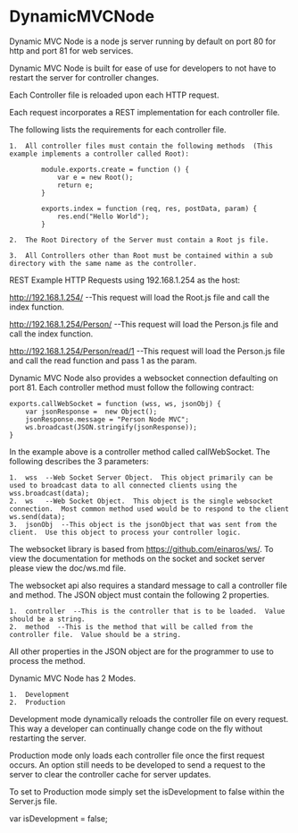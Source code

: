 ﻿# DynamicMVCNode

Dynamic MVC Node is a node js server running by default on port 80 for http and port 81 for web services.

Dynamic MVC Node is built for ease of use for developers to not have to restart the server for controller changes.

Each Controller file is reloaded upon each HTTP request.  

Each request incorporates a REST implementation for each controller file.  

The following lists the requirements for each controller file.

	1.  All controller files must contain the following methods  (This example implements a controller called Root):

			module.exports.create = function () {
				var e = new Root();
				return e;
			}

			exports.index = function (req, res, postData, param) {
				res.end("Hello World");
			}

	2.  The Root Directory of the Server must contain a Root js file.

	3.  All Controllers other than Root must be contained within a sub directory with the same name as the controller.


REST Example HTTP Requests using 192.168.1.254 as the host:

http://192.168.1.254/    --This request will load the Root.js file and call the index function.

http://192.168.1.254/Person/   --This request will load the Person.js file and call the index function.

http://192.168.1.254/Person/read/1    --This request will load the Person.js file and call the read function and pass 1 as the param.


Dynamic MVC Node also provides a websocket connection defaulting on port 81.
Each controller method must follow the following contract:

	exports.callWebSocket = function (wss, ws, jsonObj) {
		var jsonResponse =  new Object();
		jsonResponse.message = "Person Node MVC";
		ws.broadcast(JSON.stringify(jsonResponse));
	}

In the example above is a controller method called callWebSocket.  The following describes the 3 parameters:

	1.  wss  --Web Socket Server Object.  This object primarily can be used to broadcast data to all connected clients using the wss.broadcast(data);
	2.  ws   --Web Socket Object.  This object is the single websocket connection.  Most common method used would be to respond to the client ws.send(data);
	3.  jsonObj  --This object is the jsonObject that was sent from the client.  Use this object to process your controller logic.

The websocket library is based from https://github.com/einaros/ws/.  To view the documentation for methods on the socket and socket server please view the doc/ws.md file.

The websocket api also requires a standard message to call a controller file and method.  The JSON object must contain the following 2 properties.

	1.  controller  --This is the controller that is to be loaded.  Value should be a string.
	2.  method  --This is the method that will be called from the controller file.  Value should be a string.

All other properties in the JSON object are for the programmer to use to process the method.


Dynamic MVC Node has 2 Modes.

	1.  Development
	2.  Production

Development mode dynamically reloads the controller file on every request.  This way a developer can continually change code on the fly without restarting the server.

Production mode only loads each controller file once the first request occurs.  An option still needs to be developed to send a request to the server to clear the 
controller cache for server updates.

To set to Production mode simply set the isDevelopment to false within the Server.js file.

var isDevelopment = false;
				

